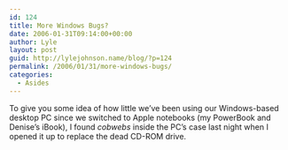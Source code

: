 ```yaml
---
id: 124
title: More Windows Bugs?
date: 2006-01-31T09:14:00+00:00
author: Lyle
layout: post
guid: http://lylejohnson.name/blog/?p=124
permalink: /2006/01/31/more-windows-bugs/
categories:
  - Asides
---
```

To give you some idea of how little we&#8217;ve been using our Windows-based desktop PC since we switched to Apple notebooks (my PowerBook and Denise&#8217;s iBook), I found _cobwebs_ inside the PC&#8217;s case last night when I opened it up to replace the dead CD-ROM drive.